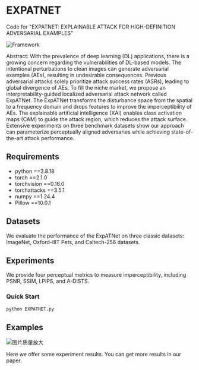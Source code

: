 # EXPATNET
Code for "EXPATNET: EXPLAINABLE ATTACK FOR HIGH-DEFINITION ADVERSARIAL EXAMPLES" 

![Framework](https://github.com/huangqiangbo/EXPATNET/assets/63629128/db0f5515-000e-485f-9bf7-d00d75335c81)


Abstract: With the prevalence of deep learning (DL) applications, there is a growing concern regarding the vulnerabilities of DL-based models. The intentional perturbations to clean images can generate adversarial examples (AEs), resulting in undesirable consequences. Previous adversarial attacks solely prioritize attack success rates (ASRs), leading to global divergence of AEs. To fill the niche market, we propose an interpretability-guided localized adversarial attack network called ExpATNet. The ExpATNet transforms the disturbance space from the spatial to a frequency domain and drops features to improve the imperceptibility of AEs. The explainable artificial intelligence (XAI) enables class activation maps (CAM) to guide the attack region, which reduces the attack surface. Extensive experiments on three benchmark datasets show our approach can parameterize perceptually aligned adversaries while achieving state-of-the-art attack performance. 

## Requirements

* python ==3.8.18
* torch ==2.1.0
* torchvision ==0.16.0
* torchattacks ==3.5.1
* numpy ==1.24.4
* Pillow ==10.0.1
  

## Datasets

We evaluate the performance of the ExpATNet on three classic datasets: ImageNet, Oxford-IIIT Pets, and Caltech-256 datasets.

## Experiments

We provide four perceptual metrics to measure imperceptibility, including PSNR, SSIM, LPIPS, and A-DISTS. 

### Quick Start

```python
python EXPATNET.py
```

## Examples

![图片质量放大](https://github.com/huangqiangbo/EXPATNET/assets/63629128/b06d14bf-d1bf-49ff-b5d2-80d8ba639583)

Here we offer some experiment results. You can get more results in our paper.

## 

